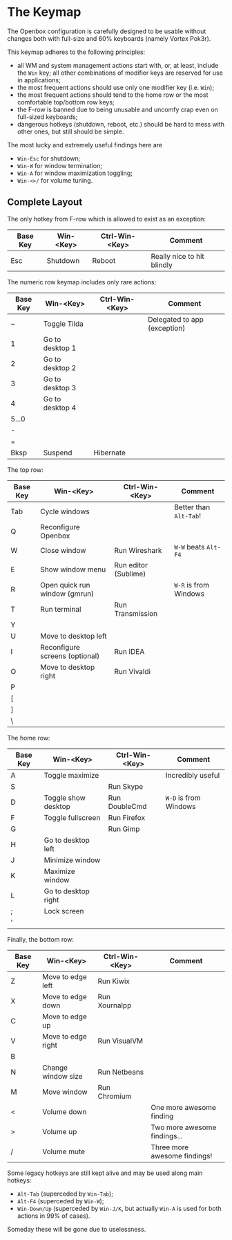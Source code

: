 The Keymap
==========

The Openbox configuration is carefully designed to be usable without changes both with full-size
and 60% keyboards (namely Vortex Pok3r).

This keymap adheres to the following principles:

* all WM and system management actions start with, or, at least, include the `Win` key;
  all other combinations of modifier keys are reserved for use in applications;
* the most frequent actions should use only one modifier key (i.e. `Win`);
* the most frequent actions should tend to the home row or the most comfortable top/bottom row keys;
* the F-row is banned due to being unusable and uncomfy crap even on full-sized keyboards;
* dangerous hotkeys (shutdown, reboot, etc.) should be hard to mess with other ones, but still should be simple.

The most lucky and extremely useful findings here are

* `Win-Esc` for shutdown;
* `Win-W` for window termination;
* `Win-A` for window maximization toggling;
* `Win-<>/` for volume tuning.



Complete Layout
---------------

The only hotkey from F-row which is allowed to exist as an exception:

Base Key | Win-\<Key\>                      | Ctrl-Win-\<Key\>       | Comment
---------|----------------------------------|------------------------|-----------------------------
Esc      | Shutdown                         | Reboot                 | Really nice to hit blindly


The numeric row keymap includes only rare actions:

Base Key | Win-\<Key\>                      | Ctrl-Win-\<Key\>       | Comment
---------|----------------------------------|------------------------|-----------------------------
~        | Toggle Tilda                     |                        | Delegated to app (exception)
1        | Go to desktop 1                  |                        |
2        | Go to desktop 2                  |                        |
3        | Go to desktop 3                  |                        |
4        | Go to desktop 4                  |                        |
5...0    |                                  |                        |
\-       |                                  |                        |
=        |                                  |                        |
Bksp     | Suspend                          | Hibernate              |


The top row:

Base Key | Win-\<Key\>                      | Ctrl-Win-\<Key\>       | Comment
---------|----------------------------------|------------------------|-----------------------------
Tab      | Cycle windows                    |                        | Better than `Alt-Tab`!
Q        | Reconfigure Openbox              |                        |
W        | Close window                     | Run Wireshark          | `W-W` beats `Alt-F4`
E        | Show window menu                 | Run editor (Sublime)   |
R        | Open quick run window (gmrun)    |                        | `W-R` is from Windows
T        | Run terminal                     | Run Transmission       |
Y        |                                  |                        |
U        | Move to desktop left             |                        |
I        | Reconfigure screens (optional)   | Run IDEA               |
O        | Move to desktop right            | Run Vivaldi            |
P        |                                  |                        |
[        |                                  |                        |
]        |                                  |                        |
\        |                                  |                        |


The home row:

Base Key | Win-\<Key\>                      | Ctrl-Win-\<Key\>       | Comment
---------|----------------------------------|------------------------|-----------------------------
A        | Toggle maximize                  |                        | Incredibly useful
S        |                                  | Run Skype              |
D        | Toggle show desktop              | Run DoubleCmd          | `W-D` is from Windows
F        | Toggle fullscreen                | Run Firefox            |
G        |                                  | Run Gimp               |
H        | Go to desktop left               |                        |
J        | Minimize window                  |
K        | Maximize window                  |
L        | Go to desktop right              |
;        | Lock screen                      |
'        |                                  |


Finally, the bottom row:

Base Key | Win-\<Key\>                      | Ctrl-Win-\<Key\>       | Comment
---------|----------------------------------|------------------------|-----------------------------
Z        | Move to edge left                | Run Kiwix              |
X        | Move to edge down                | Run Xournalpp          |
C        | Move to edge up                  |                        |
V        | Move to edge right               | Run VisualVM           |
B        |                                  |                        |
N        | Change window size               | Run Netbeans           |
M        | Move window                      | Run Chromium           |
\<       | Volume down                      |                        | One more awesome finding
\>       | Volume up                        |                        | Two more awesome findings...
/        | Volume mute                      |                        | Three more awesome findings!



Some legacy hotkeys are still kept alive and may be used along main hotkeys:

* `Alt-Tab` (superceded by `Win-Tab`);
* `Alt-F4` (superceded by `Win-W`);
* `Win-Down/Up` (superceded by `Win-J/K`, but actually `Win-A` is used for both actions in 99% of cases).

Someday these will be gone due to uselessness.

